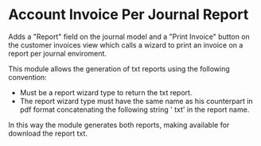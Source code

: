 Account Invoice Per Journal Report
==================================

Adds a "Report" field on the journal model and a "Print Invoice" button on the
customer invoices view which calls a wizard to print an invoice on a report per
journal enviroment.

This module allows the generation of txt reports using the following
convention:

* Must be a report wizard type to return the txt report.
* The report wizard type must have the same name as his counterpart in pdf
format concatenating the following string ' txt' in the report name.

In this way the module generates both reports, making available for download
the report txt.